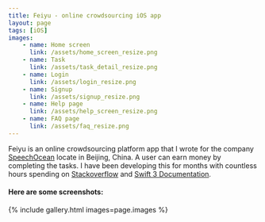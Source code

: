 ```yaml
---
title: Feiyu - online crowdsourcing iOS app
layout: page
tags: [iOS]
images:
    - name: Home screen
      link: /assets/home_screen_resize.png
    - name: Task
      link: /assets/task_detail_resize.png
    - name: Login
      link: /assets/login_resize.png
    - name: Signup
      link: /assets/signup_resize.png
    - name: Help page
      link: /assets/help_screen_resize.png
    - name: FAQ page
      link: /assets/faq_resize.png
---
```

Feiyu is an online crowdsourcing platform app that I wrote for the company [SpeechOcean](http://www.speechocean.com/) locate in Beijing, China. A user can earn money by completing the tasks. I have been developing this for months with countless hours spending on [Stackoverflow](http://stackoverflow.com) and [Swift 3 Documentation](https://developer.apple.com/library/content/documentation/Swift/Conceptual/Swift_Programming_Language/).

#### Here are some screenshots:
{% include gallery.html images=page.images %}
